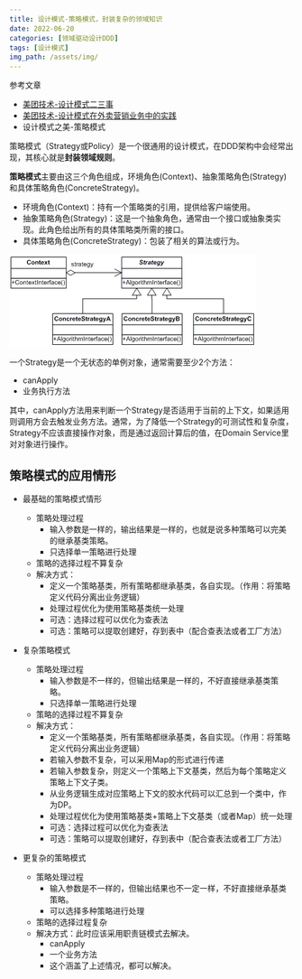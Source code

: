 ```yaml
---
title: 设计模式-策略模式，封装复杂的领域知识
date: 2022-06-20
categories: [领域驱动设计DDD]
tags: [设计模式]   
img_path: /assets/img/ 
---
```


参考文章

- [美团技术-设计模式二三事](https://tech.meituan.com/2022/03/10/interesting-talk-about-design-patterns.html)
- [美团技术-设计模式在外卖营销业务中的实践](https://tech.meituan.com/2020/03/19/design-pattern-practice-in-marketing.html)
- 设计模式之美-策略模式

策略模式（Strategy或Policy）是一个很通用的设计模式，在DDD架构中会经常出现，其核心就是**封装领域规则**。

**策略模式**主要由这三个角色组成，环境角色(Context)、抽象策略角色(Strategy)和具体策略角色(ConcreteStrategy)。

- 环境角色(Context)：持有一个策略类的引用，提供给客户端使用。
- 抽象策略角色(Strategy)：这是一个抽象角色，通常由一个接口或抽象类实现。此角色给出所有的具体策略类所需的接口。
- 具体策略角色(ConcreteStrategy)：包装了相关的算法或行为。

![在这里插入图片描述](2022-12-11-设计模式-策略模式Strategy.assets/20181111152930787.png)

一个Strategy是一个无状态的单例对象，通常需要至少2个方法：

- canApply
- 业务执行方法

其中，canApply方法用来判断一个Strategy是否适用于当前的上下文，如果适用则调用方会去触发业务方法。通常，为了降低一个Strategy的可测试性和复杂度，Strategy不应该直接操作对象，而是通过返回计算后的值，在Domain Service里对对象进行操作。

## 策略模式的应用情形

- 最基础的策略模式情形
  - 策略处理过程
    - 输入参数是一样的，输出结果是一样的，也就是说多种策略可以完美的继承基类策略。
    - 只选择单一策略进行处理
  - 策略的选择过程不算复杂
  - 解决方式：
    - 定义一个策略基类，所有策略都继承基类，各自实现。（作用：将策略定义代码分离出业务逻辑）
    - 处理过程优化为使用策略基类统一处理
    - 可选：选择过程可以优化为查表法
    - 可选：策略可以提取创建好，存到表中（配合查表法或者工厂方法）
- 复杂策略模式
  - 策略处理过程
    - 输入参数是不一样的，但输出结果是一样的，不好直接继承基类策略。
    - 只选择单一策略进行处理
  - 策略的选择过程不算复杂
  - 解决方式：
    - 定义一个策略基类，所有策略都继承基类，各自实现。（作用：将策略定义代码分离出业务逻辑）
    - 若输入参数不复杂，可以采用Map的形式进行传递
    - 若输入参数复杂，则定义一个策略上下文基类，然后为每个策略定义策略上下文子类。
    - 从业务逻辑生成对应策略上下文的胶水代码可以汇总到一个类中，作为DP。
    - 处理过程优化为使用策略基类+策略上下文基类（或者Map）统一处理
    - 可选：选择过程可以优化为查表法
    - 可选：策略可以提取创建好，存到表中（配合查表法或者工厂方法）

- 更复杂的策略模式
  - 策略处理过程
    - 输入参数是不一样的，但输出结果也不一定一样，不好直接继承基类策略。
    - 可以选择多种策略进行处理
  - 策略的选择过程复杂
  - 解决方式：此时应该采用职责链模式去解决。
    - canApply
    - 一个业务方法
    - 这个涵盖了上述情况，都可以解决。
